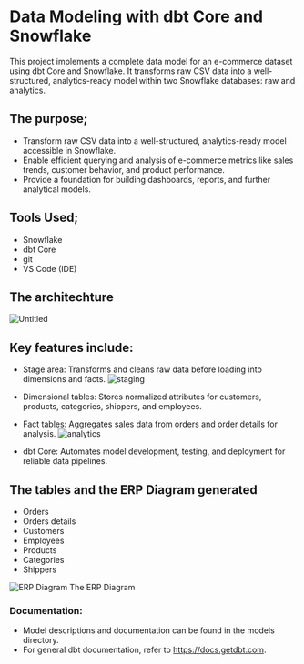 # Data Modeling with dbt Core and Snowflake
This project implements a complete data model for an e-commerce dataset using dbt Core and Snowflake. It transforms raw CSV data into a well-structured, analytics-ready model within two Snowflake databases: raw and analytics. 

## The purpose;
- Transform raw CSV data into a well-structured, analytics-ready model accessible in Snowflake.
- Enable efficient querying and analysis of e-commerce metrics like sales trends, customer behavior, and product performance.
- Provide a foundation for building dashboards, reports, and further analytical models.

## Tools Used;
- Snowflake
- dbt Core
- git
- VS Code (IDE)

## The architechture
![Untitled](https://github.com/mustafa0taru/data_modeling_with_dbt_Core_and_Snowflake/assets/81088966/6e7ebadc-4779-4273-bdf1-17a4764e85f5)

## Key features include:
- Stage area: Transforms and cleans raw data before loading into dimensions and facts.
![staging](https://github.com/mustafa0taru/data_modeling_with_dbt_Core_and_Snowflake/assets/81088966/93592da2-327e-4b60-aa60-e44c0a47e6f2)
- Dimensional tables: Stores normalized attributes for customers, products, categories, shippers, and employees.
- Fact tables: Aggregates sales data from orders and order details for analysis.
![analytics](https://github.com/mustafa0taru/data_modeling_with_dbt_Core_and_Snowflake/assets/81088966/97d665ed-1516-4376-94e8-29f043e1d4b0)

- dbt Core: Automates model development, testing, and deployment for reliable data pipelines.

## The tables and the ERP Diagram generated

- Orders
- Orders details
- Customers
- Employees
- Products
- Categories
- Shippers

![ERP Diagram](https://github.com/mustafa0taru/data_modeling_with_dbt_Core_and_Snowflake/assets/81088966/2cd1f422-b75f-4155-b290-e649876fddc1)
  The ERP Diagram
              
### Documentation:
- Model descriptions and documentation can be found in the models directory.
- For general dbt documentation, refer to https://docs.getdbt.com.
